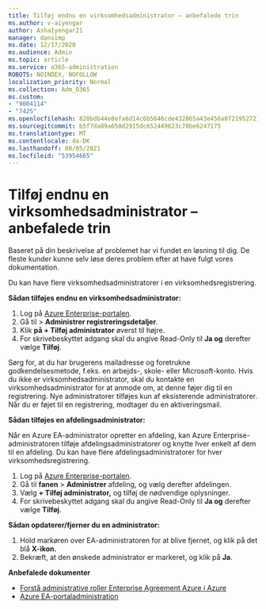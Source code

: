 ```yaml
---
title: Tilføj endnu en virksomhedsadministrator – anbefalede trin
ms.author: v-aiyengar
author: AshaIyengar21
manager: dansimp
ms.date: 12/17/2020
ms.audience: Admin
ms.topic: article
ms.service: o365-administration
ROBOTS: NOINDEX, NOFOLLOW
localization_priority: Normal
ms.collection: Adm_O365
ms.custom:
- "9004114"
- "7425"
ms.openlocfilehash: 820bdb44e8efa6d14c6b5646cde432865a43e456a07219527218eecd1beb0819
ms.sourcegitcommit: b5f7da89a650d2915dc652449623c78be6247175
ms.translationtype: MT
ms.contentlocale: da-DK
ms.lasthandoff: 08/05/2021
ms.locfileid: "53954665"
---
```

# <a name="add-another-enterprise-administrator---recommended-steps"></a>Tilføj endnu en virksomhedsadministrator – anbefalede trin

Baseret på din beskrivelse af problemet har vi fundet en løsning til dig. De fleste kunder kunne selv løse deres problem efter at have fulgt vores dokumentation.

Du kan have flere virksomhedsadministratorer i en virksomhedsregistrering.

**Sådan tilføjes endnu en virksomhedsadministrator:**

1. Log på [Azure Enterprise-portalen](https://ea.azure.com/).
1. Gå til  >  **Administrer registreringsdetaljer**.
1. Klik **på + Tilføj administrator** øverst til højre.
1. For skrivebeskyttet adgang skal du angive Read-Only til **Ja og** derefter vælge **Tilføj**.

Sørg for, at du har brugerens mailadresse og foretrukne godkendelsesmetode, f.eks. en arbejds-, skole- eller Microsoft-konto. Hvis du ikke er virksomhedsadministrator, skal du kontakte en virksomhedsadministrator for at anmode om, at denne føjer dig til en registrering. Nye administratorer tilføjes kun af eksisterende administratorer. Når du er føjet til en registrering, modtager du en aktiveringsmail.

**Sådan tilføjes en afdelingsadministrator:**

Når en Azure EA-administrator opretter en afdeling, kan Azure Enterprise-administratoren tilføje afdelingsadministratorer og knytte hver enkelt af dem til en afdeling. Du kan have flere afdelingsadministratorer for hver virksomhedsregistrering.

1. Log på [Azure Enterprise-portalen](https://ea.azure.com/).
1. Gå til **fanen**  >  **Administrer** afdeling, og vælg derefter afdelingen.
1. Vælg **+ Tilføj administrator,** og tilføj de nødvendige oplysninger.
1. For skrivebeskyttet adgang skal du angive Read-Only til **Ja og** derefter vælge **Tilføj**.

**Sådan opdaterer/fjerner du en administrator:**

1. Hold markøren over EA-administratoren for at blive fjernet, og klik på det blå **X-ikon.**
1. Bekræft, at den ønskede administrator er markeret, og klik på **Ja**.

**Anbefalede dokumenter**

- [Forstå administrative roller Enterprise Agreement Azure i Azure](https://docs.microsoft.com/azure/billing/billing-understand-ea-roles)
- [Azure EA-portaladministration](https://docs.microsoft.com/azure/billing/billing-ea-portal-administration)
